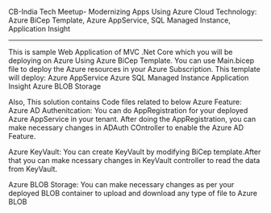 CB-India Tech Meetup- Modernizing Apps Using Azure Cloud
Technology: Azure BiCep Template, Azure AppService, SQL Managed Instance, Application Insight

---------------------------------------
This is sample Web Application of MVC .Net Core which you will be deploying on Azure Using Azure BiCep Template.
You can use Main.bicep file to deploy the Azure resources in your Azure Subscription.
This template will deploy:
  Azure AppService
  Azure SQL Managed Instance
  Application Insight
  Azure BLOB Storage

Also, This solution contains Code files related to below Azure Feature:
  Azure AD Authenitcation: You can do AppRegistration for your deployed Azure AppService in your tenant.
                            After doing the AppRegistration, you can make necessary changes in ADAuth COntroller to enable the Azure AD Feature.
                            
  Azure KeyVault: You can create KeyVault by modifying BiCep template.After that you can make ncessary changes in KeyVault controller to read the data from KeyVault.

  Azure BLOB Storage: You can make necessary changes as per your deployed BLOB container to upload and download any type of file to Azure BLOB

